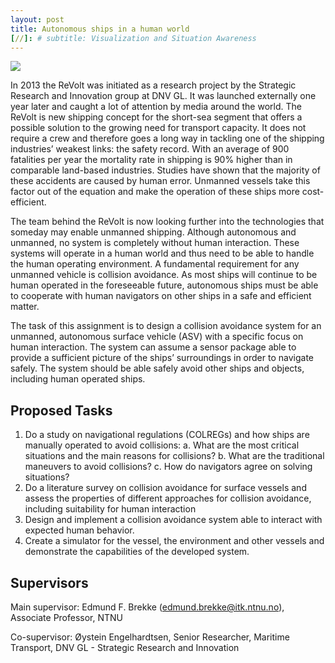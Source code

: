 ```yaml
---
layout: post
title: Autonomous ships in a human world
[//]: # subtitle: Visualization and Situation Awareness
---
```


![]({{site.url}}/assets/revolt.jpg)

In 2013 the ReVolt was initiated as a research project by the Strategic Research and Innovation group at DNV GL. It was launched externally one year later and caught a lot of attention by media around the world. The ReVolt is new shipping concept for the short-sea segment that offers a possible solution to the growing need for transport capacity. It does not require a crew and therefore goes a long way in tackling one of the shipping industries’ weakest links: the safety record. With an average of 900 fatalities per year the mortality rate in shipping is 90% higher than in comparable land-based industries. Studies have shown that the majority of these accidents are caused by human error. Unmanned vessels take this factor out of the equation and make the operation of these ships more cost-efficient.

The team behind the ReVolt is now looking further into the technologies that someday may enable unmanned shipping. Although autonomous and unmanned, no system is completely without human interaction. These systems will operate in a human world and thus need to be able to handle the human operating environment. A fundamental requirement for any unmanned vehicle is collision avoidance. As most ships will continue to be human operated in the foreseeable future, autonomous ships must be able to cooperate with human navigators on other ships in a safe and efficient matter.

The task of this assignment is to design a collision avoidance system for an unmanned, autonomous surface vehicle (ASV) with a specific focus on human interaction. The system can assume a sensor package able to provide a sufficient picture of the ships’ surroundings in order to navigate safely. The system should be able safely avoid other ships and objects, including human operated ships.

## Proposed Tasks

1.	Do a study on navigational regulations (COLREGs) and how ships are manually operated to avoid collisions:
    a.	What are the most critical situations and the main reasons for collisions?
    b.	What are the traditional maneuvers to avoid collisions?
    c.	How do navigators agree on solving situations?
2.	Do a literature survey on collision avoidance for surface vessels and assess the properties of different approaches for collision avoidance, including suitability for human interaction
3.	Design and implement a collision avoidance system able to interact with expected human behavior.
4.	Create a simulator for the vessel, the environment and other vessels and demonstrate the capabilities of the developed system. 

## Supervisors

Main supervisor: Edmund F. Brekke (<edmund.brekke@itk.ntnu.no>), Associate Professor, NTNU

Co-supervisor: Øystein Engelhardtsen, Senior Researcher, Maritime Transport, DNV GL - Strategic Research and Innovation

